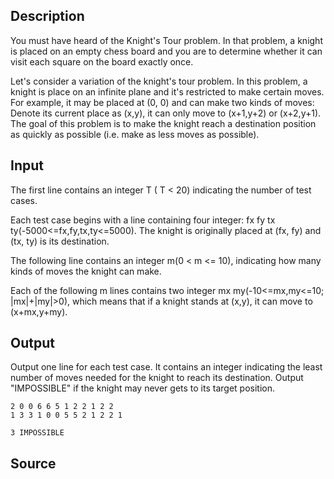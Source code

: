<h2>Description</h2><p>You must have heard of the Knight's Tour problem. In that problem, a knight is placed on an empty chess board and you are to determine whether it can visit each square on the board exactly once.
</p>
Let's consider a variation of the knight's tour problem. In this problem, a knight is place on an infinite plane and it's restricted to make certain moves. For example, it may be placed at (0, 0) and can make two kinds of moves: Denote its current place as (x,y), it can only move to (x+1,y+2) or (x+2,y+1). The goal of this problem is to make the knight reach a destination position as quickly as possible (i.e. make as less moves as possible).<h2>Input</h2><p>The first line contains an integer T ( T &lt; 20) indicating the number of test cases.
</p>Each test case begins with a line containing four integer: fx fy tx ty(-5000&lt;=fx,fy,tx,ty&lt;=5000). The knight is originally placed at (fx, fy) and (tx, ty) is its destination.

The following line contains an integer m(0 &lt; m &lt;= 10), indicating how many kinds of moves the knight can make.

Each of the following m lines contains two integer mx my(-10&lt;=mx,my&lt;=10; |mx|+|my|&gt;0), which means that if a knight stands at (x,y), it can move to (x+mx,y+my).<h2>Output</h2><p>Output one line for each test case. It contains an integer indicating the least number of moves needed for the knight to reach its destination. Output "IMPOSSIBLE" if the knight may never gets to its target position.</p><pre><code class="language-input1">2
0 0 6 6
5
1 2
2 1
2 2
1 3
3 1
0 0 5 5
2
1 2
2 1
</code></pre><pre><code class="language-output1">3
IMPOSSIBLE
</code></pre><h2>Source</h2><a href="searchproblem?field=source&amp;key="></a>